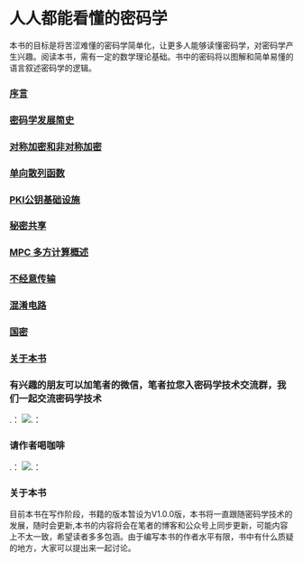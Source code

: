 # 人人都能看懂的密码学

本书的目标是将苦涩难懂的密码学简单化，让更多人能够读懂密码学，对密码学产生兴趣。阅读本书，需有一定的数学理论基础。书中的密码将以图解和简单易懂的语言叙述密码学的逻辑。

### [序言](https://github.com/guoshijiang/Cryptography_anyone_can_understand/blob/master/preface/README.md)

### [密码学发展简史](https://github.com/guoshijiang/Cryptography_anyone_can_understand/blob/master/history/README.md)

### [对称加密和非对称加密](https://github.com/guoshijiang/Cryptography_anyone_can_understand/blob/master/encryptType/README.md)

### [单向散列函数 ](https://github.com/guoshijiang/Cryptography_anyone_can_understand/blob/master/Hash/README.md)

### [PKI公钥基础设施 ](https://github.com/guoshijiang/Cryptography_anyone_can_understand/blob/master/PKI/README.md)

### [秘密共享 ](https://github.com/guoshijiang/Cryptography_anyone_can_understand/blob/master/share/README.md)

### [MPC 多方计算概述 ](https://github.com/guoshijiang/cryptography/blob/master/MPC/README.md)

### [不经意传输 ](https://github.com/guoshijiang/cryptography/blob/master/ot/README.md)

### [混淆电路 ](https://github.com/guoshijiang/cryptography/blob/master/GC/README.md)

### [国密 ](https://github.com/guoshijiang/Cryptography_anyone_can_understand/blob/master/china/README.md)

### [关于本书](https://github.com/guoshijiang/Cryptography_anyone_can_understand/blob/master/preface/README.md)


### 有兴趣的朋友可以加笔者的微信，笔者拉您入密码学技术交流群，我们一起交流密码学技术
.： 
    ![.： 
](https://github.com/guoshijiang/Cryptography_anyone_can_understand/blob/master/img/weichat.png)


### 请作者喝咖啡
.： 
    ![.： 
](https://user-images.githubusercontent.com/19474106/119257253-00393f00-bbf7-11eb-8904-31bb7b35d54d.jpeg)


### 关于本书

目前本书在写作阶段，书籍的版本暂设为V1.0.0版，本书将一直跟随密码学技术的发展，随时会更新,本书的内容将会在笔者的博客和公众号上同步更新，可能内容上不太一致，希望读者多多包涵。由于编写本书的作者水平有限，书中有什么质疑的地方，大家可以提出来一起讨论。
